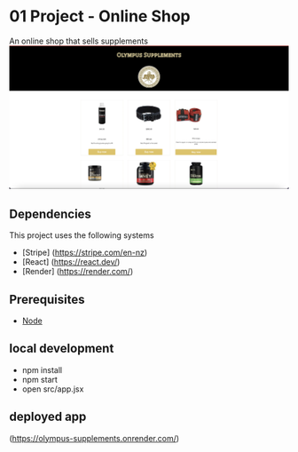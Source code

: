 # 01 Project - Online Shop

An online shop that sells supplements
![Screenshot of online shop](Screenshot.png)

## Dependencies

This project uses the following systems 

* [Stripe] (https://stripe.com/en-nz) 
* [React] (https://react.dev/) 
* [Render] (https://render.com/)

## Prerequisites
- [Node](https://nodejs.org/en)

## local development
- npm install
- npm start
- open src/app.jsx


## deployed app
(https://olympus-supplements.onrender.com/)
